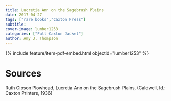 ```yaml
---
title: Lucretia Ann on the Sagebrush Plains
date: 2017-04-27
tags: ["rare books","Caxton Press"]
subtitle: 
cover-image: lumber1253
categories: ["Full Caxton Jacket"]
author: Amy J. Thompson
---
```


{% include feature/item-pdf-embed.html objectid="lumber1253" %}

# Sources

Ruth Gipson Plowhead, Lucretia Ann on the Sagebrush Plains, (Caldwell, Id.: Caxton Printers, 1936)